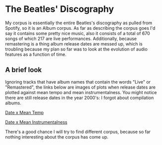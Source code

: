 # The Beatles' Discography

My corpus is essentially the entire Beatles's discography as pulled from Spotify, so it is an Album corpus.
As far as describing the corpus goes I'd say it contains some pretty nice music, also it consists of a total of 670 songs
of which 217 are live performances. Additionally, because remastering is a thing album release dates are messed up, which is troubling because my plan so far was to look at the evolution of audio features as a function of time.

## A brief look
Ignoring tracks that have album names that contain the words "Live" or "Remastered", the links below are images of plots
when release dates are plotted against mean tempo and mean instrumentalness. You might notice there are still release dates in the year 2000's: I forgot about compilation albums.

[Date x Mean Temp](https://raw.githubusercontent.com/ElianPangalila/CompMusProject2019/master/date-meantempo_BEATLES.png)

[Date x Mean Instrumentalness](https://raw.githubusercontent.com/ElianPangalila/CompMusProject2019/master/date_meaninstru_BEATLES.png)

There's a good chance I will try to find different corpus, because so far nothing interesting about the corpus has come up.
